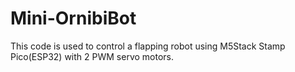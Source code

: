 # Mini-OrnibiBot


This code is used to control a flapping robot using M5Stack Stamp Pico(ESP32) with 2 PWM servo motors.
